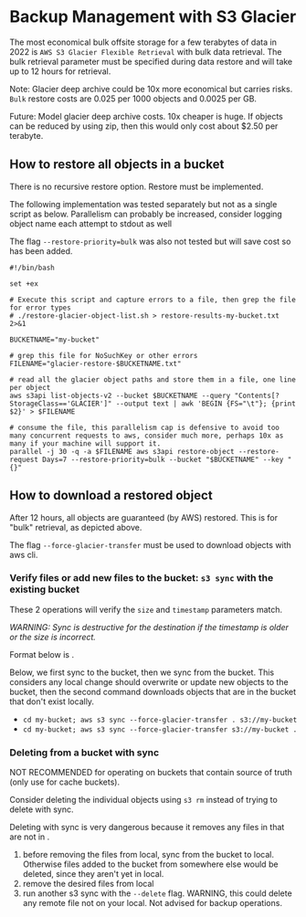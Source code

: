 # Backup Management with S3 Glacier

The most economical bulk offsite storage for a few terabytes of data in 2022 is `AWS S3 Glacier Flexible Retrieval` with bulk data retrieval. The bulk retrieval parameter must be specified during data restore and will take up to 12 hours for retrieval.

Note: Glacier deep archive could be 10x more economical but carries risks. `Bulk` restore costs are 0.025 per 1000 objects and 0.0025 per GB.

Future: Model glacier deep archive costs. 10x cheaper is huge. If objects can be reduced by using zip, then this would only cost about $2.50 per terabyte.

## How to restore all objects in a bucket

There is no recursive restore option. Restore must be implemented.

The following implementation was tested separately but not as a single script as below. Parallelism can probably be increased, consider logging object name each attempt to stdout as well

The flag `--restore-priority=bulk` was also not tested but will save cost so has been added.

```
#!/bin/bash

set +ex

# Execute this script and capture errors to a file, then grep the file for error types
# ./restore-glacier-object-list.sh > restore-results-my-bucket.txt 2>&1

BUCKETNAME="my-bucket"

# grep this file for NoSuchKey or other errors
FILENAME="glacier-restore-$BUCKETNAME.txt"

# read all the glacier object paths and store them in a file, one line per object
aws s3api list-objects-v2 --bucket $BUCKETNAME --query "Contents[?StorageClass=='GLACIER']" --output text | awk 'BEGIN {FS="\t"}; {print $2}' > $FILENAME

# consume the file, this parallelism cap is defensive to avoid too many concurrent requests to aws, consider much more, perhaps 10x as many if your machine will support it.
parallel -j 30 -q -a $FILENAME aws s3api restore-object --restore-request Days=7 --restore-priority=bulk --bucket "$BUCKETNAME" --key "{}"
```

## How to download a restored object

After 12 hours, all objects are guaranteed (by AWS) restored. This is for "bulk" retrieval, as depicted above.

The flag `--force-glacier-transfer` must be used to download objects with aws cli.


### Verify files or add new files to the bucket: `s3 sync` with the existing bucket

These 2 operations will verify the `size` and `timestamp` parameters match.

*WARNING: Sync is destructive for the destination if the timestamp is older or the size is incorrect.*

Format below is <source> <destination>.

Below, we first sync to the bucket, then we sync from the bucket. This considers any local change should overwrite or update new objects to the bucket, then the second command downloads objects that are in the bucket that don't exist locally.

- `cd my-bucket; aws s3 sync --force-glacier-transfer . s3://my-bucket`
- `cd my-bucket; aws s3 sync --force-glacier-transfer s3://my-bucket .`


### Deleting from a bucket with sync

NOT RECOMMENDED for operating on buckets that contain source of truth (only use for cache buckets).

Consider deleting the individual objects using `s3 rm` instead of trying to delete with sync.

Deleting with sync is very dangerous because it removes any files in <destination> that are not in <source>.

1. before removing the files from local, sync from the bucket to local. Otherwise files added to the bucket from somewhere else would be deleted, since they aren't yet in local.
2. remove the desired files from local
3. run another s3 sync with the `--delete` flag. WARNING, this could delete any remote file not on your local. Not advised for backup operations.

